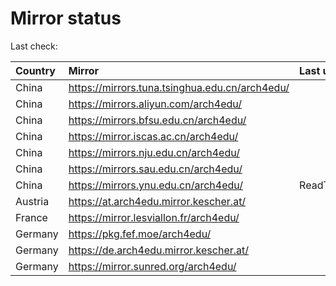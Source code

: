 <script src="./time.js"></script>
# Mirror status
Last check: <script type="text/javascript">localize(1696317342.7751546);</script>

|Country|Mirror|Last update|
|:------|:-----|:----------|
|China|https://mirrors.tuna.tsinghua.edu.cn/arch4edu/|<script type="text/javascript">localize(1696271430);</script>|
|China|https://mirrors.aliyun.com/arch4edu/|<script type="text/javascript">localize(1696271430);</script>|
|China|https://mirrors.bfsu.edu.cn/arch4edu/|<script type="text/javascript">localize(1696271430);</script>|
|China|https://mirror.iscas.ac.cn/arch4edu/|<script type="text/javascript">localize(1696271430);</script>|
|China|https://mirrors.nju.edu.cn/arch4edu/|<script type="text/javascript">localize(1696271430);</script>|
|China|https://mirrors.sau.edu.cn/arch4edu/|<script type="text/javascript">localize(1696271430);</script>|
|China|https://mirrors.ynu.edu.cn/arch4edu/|ReadTimeout|
|Austria|https://at.arch4edu.mirror.kescher.at/|<script type="text/javascript">localize(1696314753);</script>|
|France|https://mirror.lesviallon.fr/arch4edu/|<script type="text/javascript">localize(1696271430);</script>|
|Germany|https://pkg.fef.moe/arch4edu/|<script type="text/javascript">localize(1696314753);</script>|
|Germany|https://de.arch4edu.mirror.kescher.at/|<script type="text/javascript">localize(1696314753);</script>|
|Germany|https://mirror.sunred.org/arch4edu/|<script type="text/javascript">localize(1696314753);</script>|

<script src="./tablefilter/tablefilter.js"></script>
<script src="./table.js"></script>